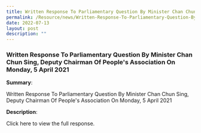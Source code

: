 ```yaml
---
title: Written Response To Parliamentary Question By Minister Chan Chun Sing
permalink: /Resource/news/Written-Response-To-Parliamentary-Question-By-Minister-Chan-Chun-Sing
date: 2022-07-13
layout: post
description: ""
---
```

### Written Response To Parliamentary Question By Minister Chan Chun Sing, Deputy Chairman Of People's Association On Monday, 5 April 2021

**Summary**: 

Written Response To Parliamentary Question By Minister Chan Chun Sing, Deputy Chairman Of People's Association On Monday, 5 April 2021 

**Description**: 

Click here to view the full response. 